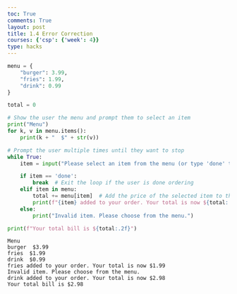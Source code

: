 ```yaml
---
toc: True
comments: True
layout: post
title: 1.4 Error Correction
courses: {'csp': {'week': 4}}
type: hacks
---
```


```python
menu = {
    "burger": 3.99,
    "fries": 1.99,
    "drink": 0.99
}

total = 0

# Show the user the menu and prompt them to select an item
print("Menu")
for k, v in menu.items():
    print(k + "  $" + str(v))

# Prompt the user multiple times until they want to stop
while True:
    item = input("Please select an item from the menu (or type 'done' to finish): ")

    if item == 'done':
        break  # Exit the loop if the user is done ordering
    elif item in menu:
        total += menu[item]  # Add the price of the selected item to the total
        print(f"{item} added to your order. Your total is now ${total:.2f}")
    else:
        print("Invalid item. Please choose from the menu.")

print(f"Your total bill is ${total:.2f}")

```

    Menu
    burger  $3.99
    fries  $1.99
    drink  $0.99
    fries added to your order. Your total is now $1.99
    Invalid item. Please choose from the menu.
    drink added to your order. Your total is now $2.98
    Your total bill is $2.98


